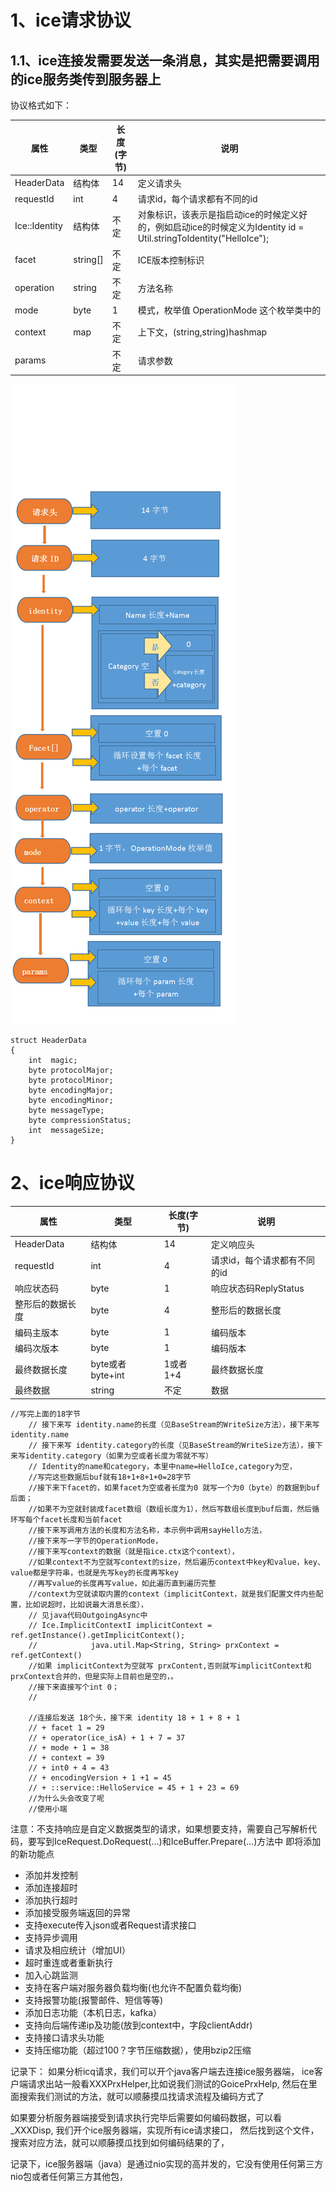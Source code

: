 # 1、ice请求协议
## 1.1、ice连接发需要发送一条消息，其实是把需要调用的ice服务类传到服务器上
协议格式如下：


| 属性          | 类型     | 长度(字节) | 说明                                                         |
| ------------- | -------- | ---------- | ------------------------------------------------------------ |
| HeaderData    | 结构体   | 14         | 定义请求头                                                   |
| requestId     | int      | 4          | 请求id，每个请求都有不同的id                                 |
| Ice::Identity | 结构体   | 不定       | 对象标识，该表示是指启动ice的时候定义好的，例如启动ice的时候定义为Identity id = Util.stringToIdentity("HelloIce"); |
| facet         | string[] | 不定       | ICE版本控制标识                                              |
| operation     | string   | 不定       | 方法名称                                                     |
| mode          | byte     | 1          | 模式，枚举值 OperationMode 这个枚举类中的                    |
| context       | map      | 不定       | 上下文，(string,string)hashmap                               |
| params        |          | 不定       | 请求参数                                                     |

![ice协议](assert/ice_p.png)

```golang
struct HeaderData
{
    int  magic;
    byte protocolMajor;
    byte protocolMinor;
    byte encodingMajor;
    byte encodingMinor;
    byte messageType;
    byte compressionStatus;
    int  messageSize;
}
```
    
# 2、ice响应协议

| 属性          | 类型     | 长度(字节) | 说明                                                         |
| ------------- | -------- | ---------- | ------------------------------------------------------------ |
| HeaderData    | 结构体   | 14         | 定义响应头                                                   |
| requestId     | int      | 4          | 请求id，每个请求都有不同的id                                 |
| 响应状态码 | byte   | 1       | 响应状态码ReplyStatus |
| 整形后的数据长度 | byte   | 4       | 整形后的数据长度 |
| 编码主版本 | byte   | 1       | 编码版本 |
| 编码次版本 | byte   | 1       | 编码版本 |
| 最终数据长度         | byte或者byte+int | 1或者1+4       | 最终数据长度                                              |
| 最终数据     | string   | 不定       | 数据                                                     |




```
//写完上面的18字节
	// 接下来写 identity.name的长度（见BaseStream的WriteSize方法），接下来写identity.name
	// 接下来写 identity.category的长度（见BaseStream的WriteSize方法），接下来写identity.category（如果为空或者长度为零就不写）
	// Identity的name和category，本里中name=HelloIce,category为空，
	//写完这些数据后buf就有18+1+8+1+0=28字节
	//接下来下facet的，如果facet为空或者长度为0 就写一个为0（byte）的数据到buf后面；
	//如果不为空就封装成facet数组（数组长度为1），然后写数组长度到buf后面，然后循环写每个facet长度和当前facet
	//接下来写调用方法的长度和方法名称，本示例中调用sayHello方法，
	//接下来写一字节的OperationMode，
	//接下来写context的数据（就是指ice.ctx这个context），
	//如果context不为空就写context的size，然后遍历context中key和value，key、value都是字符串，也就是先写key的长度再写key
	//再写value的长度再写value，如此遍历直到遍历完整
	//context为空就读取内置的context（implicitContext，就是我们配置文件内些配置，比如说超时，比如说最大消息长度），
	// 见java代码OutgoingAsync中
	// Ice.ImplicitContextI implicitContext = ref.getInstance().getImplicitContext();
	//            java.util.Map<String, String> prxContext = ref.getContext()
	//如果 implicitContext为空就写 prxContent,否则就写implicitContext和prxContext合并的，但是实际上目前也是空的，。
	//接下来直接写个int 0；
	//

	//连接后发送 18个头，接下来 identity 18 + 1 + 8 + 1
	// + facet 1 = 29
	// + operator(ice_isA) + 1 + 7 = 37
	// + mode + 1 = 38
	// + context = 39
	// + int0 + 4 = 43
	// + encodingVersion + 1 +1 = 45
	// + ::service::HelloService = 45 + 1 + 23 = 69
	//为什么头会改变了呢
	//使用小端
```
注意：不支持响应是自定义数据类型的请求，如果想要支持，需要自己写解析代码，要写到IceRequest.DoRequest(...)和IceBuffer.Prepare(...)方法中
即将添加的新功能点
* 添加并发控制
* 添加连接超时
* 添加执行超时
* 添加接受服务端返回的异常
* 支持execute传入json或者Request请求接口
* 支持异步调用
* 请求及相应统计（增加UI）
* 超时重连或者重新执行
* 加入心跳监测
* 支持在客户端对服务器负载均衡(也允许不配置负载均衡)
* 支持报警功能(报警邮件、短信等等)
* 添加日志功能（本机日志，kafka）
* 支持向后端传递ip及功能(放到context中，字段clientAddr)
* 支持接口请求头功能
* 支持压缩功能（超过100？字节压缩数据），使用bzip2压缩



记录下：
如果分析icq请求，我们可以开个java客户端去连接ice服务器端，
ice客户端请求出站一般看XXXPrxHelper,比如说我们测试的GoicePrxHelp,
然后在里面搜索我们测试的方法，就可以顺藤摸瓜找请求流程及编码方式了

如果要分析服务器端接受到请求执行完毕后需要如何编码数据，可以看 _XXXDisp,
我们开个ice服务器端，实现所有ice请求接口，
然后找到这个文件，搜索对应方法，就可以顺藤摸瓜找到如何编码结果的了，


记录下，ice服务器端（java）是通过nio实现的高并发的，它没有使用任何第三方nio包或者任何第三方其他包，
 
